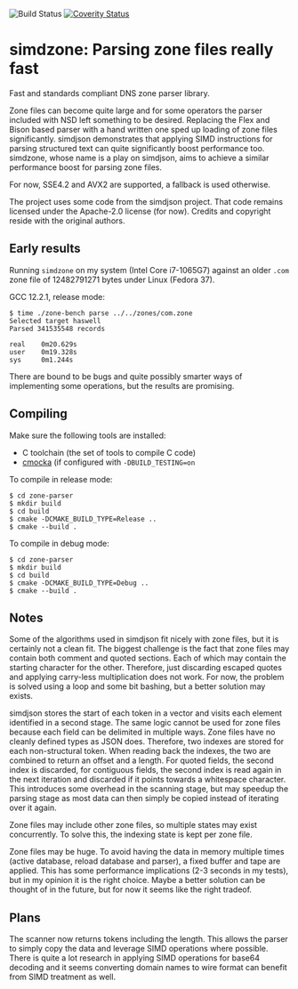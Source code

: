 ![Build Status](https://github.com/NLnetLabs/simdzone/actions/workflows/build-test.yml/badge.svg)
[![Coverity Status](https://scan.coverity.com/projects/27509/badge.svg)](https://scan.coverity.com/projects/nlnetlabs-simdzone)

simdzone: Parsing zone files really fast
========================================

Fast and standards compliant DNS zone parser library.

Zone files can become quite large and for some operators the parser included
with NSD left something to be desired. Replacing the Flex and Bison based
parser with a hand written one sped up loading of zone files significantly.
simdjson demonstrates that applying SIMD instructions for parsing structured
text can quite significantly boost performance too. simdzone, whose name is a
play on simdjson, aims to achieve a similar performance boost for parsing zone
files.

For now, SSE4.2 and AVX2 are supported, a fallback is used otherwise.

The project uses some code from the simdjson project. That code remains
licensed under the Apache-2.0 license (for now). Credits and copyright reside
with the original authors.

## Early results
Running `simdzone` on my system (Intel Core i7-1065G7) against an older
`.com` zone file of 12482791271 bytes under Linux (Fedora 37).

GCC 12.2.1, release mode:
```
$ time ./zone-bench parse ../../zones/com.zone
Selected target haswell
Parsed 341535548 records

real    0m20.629s
user    0m19.328s
sys     0m1.244s
```

There are bound to be bugs and quite possibly smarter ways of implementing
some operations, but the results are promising.


## Compiling
Make sure the following tools are installed:
  * C toolchain (the set of tools to compile C code)
  * [cmocka](https://cmocka.org/) (if configured with `-DBUILD_TESTING=on`

To compile in release mode:
```
$ cd zone-parser
$ mkdir build
$ cd build
$ cmake -DCMAKE_BUILD_TYPE=Release ..
$ cmake --build .
```

To compile in debug mode:
```
$ cd zone-parser
$ mkdir build
$ cd build
$ cmake -DCMAKE_BUILD_TYPE=Debug ..
$ cmake --build .
```

## Notes
Some of the algorithms used in simdjson fit nicely with zone files, but it is
certainly not a clean fit. The biggest challenge is the fact that zone files
may contain both comment and quoted sections. Each of which may contain the
starting character for the other. Therefore, just discarding escaped quotes
and applying carry-less multiplication does not work. For now, the problem
is solved using a loop and some bit bashing, but a better solution may exists.

simdjson stores the start of each token in a vector and visits each element
identified in a second stage. The same logic cannot be used for zone files
because each field can be delimited in multiple ways. Zone files have no
cleanly defined types as JSON does. Therefore, two indexes are stored for
each non-structural token. When reading back the indexes, the two are
combined to return an offset and a length. For quoted fields, the second index
is discarded, for contiguous fields, the second index is read again in the
next iteration and discarded if it points towards a whitespace character.
This introduces some overhead in the scanning stage, but may speedup the
parsing stage as most data can then simply be copied instead of iterating
over it again.

Zone files may include other zone files, so multiple states may exist
concurrently. To solve this, the indexing state is kept per zone file.

Zone files may be huge. To avoid having the data in memory multiple times
(active database, reload database and parser), a fixed buffer and tape are
applied. This has some performance implications (2-3 seconds in my tests), but
in my opinion it is the right choice. Maybe a better solution can be thought
of in the future, but for now it seems like the right tradeof.

## Plans
The scanner now returns tokens including the length. This allows the parser
to simply copy the data and leverage SIMD operations where possible. There is
quite a lot research in applying SIMD operations for base64 decoding and it
seems converting domain names to wire format can benefit from SIMD treatment
as well.
